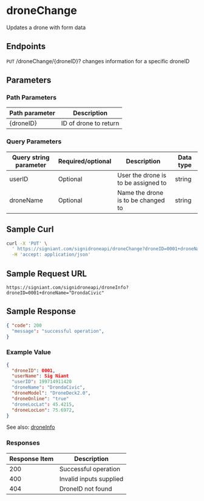 # droneChange

Updates a drone with form data

## Endpoints

`PUT` /droneChange/{droneID}?
changes information for a specific droneID

## Parameters
### Path Parameters
|Path parameter|Description|
|--|--|
| {droneID} |ID of drone to return   |

### Query Parameters
|Query string parameter| Required/optional| Description |Data type |
|--|--|--|--|
| userID |Optional | User the drone is to be assigned to | string
| droneName | Optional | Name the drone is to be changed to |string


## Sample Curl

```bash
curl -X 'PUT' \
  ' https://signiant.com/signidroneapi/droneChange?droneID=0001+droneName="DrondaCivic"' \
  -H 'accept: application/json'
```

## Sample Request URL

    https://signiant.com/signidroneapi/droneInfo?droneID=0001+droneName="DrondaCivic"

## Sample Response
```json
{ "code": 200
  "message": "successful operation",
}
```    

### Example Value
```json
{
  "droneID": 0001,
  "userName": Sig Niant
  "userID": 199714911420
  "droneName": "DrondaCivic",
  "droneModel": "DroneDeck2.0",
  "droneOnline": "true"
  "droneLocLat": 45.4215,
  "droneLocLon": 75.6972,
}
```

See also: [droneInfo](https://github.com/TimothyKDuong/SigniDroneAPI/edit/main/sections/droneInfo.md)

### Responses 
|Response Item| Description| 
|--|--|
| 200 |Successful operation
| 400 | Invalid inputs supplied
| 404 | DroneID not found |
